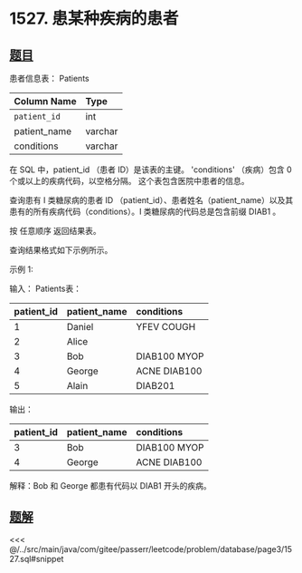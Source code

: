 # 1527. 患某种疾病的患者
## [题目](https://leetcode.cn/problems/patients-with-a-condition/)

患者信息表： Patients

| Column Name  | Type    |
|:-------------|:--------|
| `patient_id` | int     |
| patient_name | varchar |
| conditions   | varchar |

在 SQL 中，patient_id （患者 ID）是该表的主键。
'conditions' （疾病）包含 0 个或以上的疾病代码，以空格分隔。
这个表包含医院中患者的信息。

查询患有 I 类糖尿病的患者 ID （patient_id）、患者姓名（patient_name）以及其患有的所有疾病代码（conditions）。I 类糖尿病的代码总是包含前缀
DIAB1 。

按 任意顺序 返回结果表。

查询结果格式如下示例所示。

示例 1:

输入：
Patients表：

| patient_id | patient_name | conditions   |
|:-----------|:-------------|:-------------|
| 1          | Daniel       | YFEV COUGH   |
| 2          | Alice        |              |
| 3          | Bob          | DIAB100 MYOP |
| 4          | George       | ACNE DIAB100 |
| 5          | Alain        | DIAB201      |

输出：

| patient_id | patient_name | conditions   |
|:-----------|:-------------|:-------------|
| 3          | Bob          | DIAB100 MYOP |
| 4          | George       | ACNE DIAB100 |

解释：Bob 和 George 都患有代码以 DIAB1 开头的疾病。

## [题解](https://github.com/PasseRR/JavaLeetCode/blob/master/src/main/java/com/gitee/passerr/leetcode/problem/database/page3/1527.sql)

<<< @/../src/main/java/com/gitee/passerr/leetcode/problem/database/page3/1527.sql#snippet

